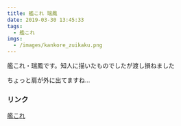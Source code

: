 ```yaml
---
title: 艦これ 瑞鳳
date: 2019-03-30 13:45:33
tags: 
  - 艦これ
imgs:
  - /images/kankore_zuikaku.png
---
```


艦これ・瑞鳳です。知人に描いたものでしたが渡し損ねました

ちょっと肩が外に出てますね…

### リンク
[艦これ](http://www.dmm.com/netgame/feature/kancolle.html)
